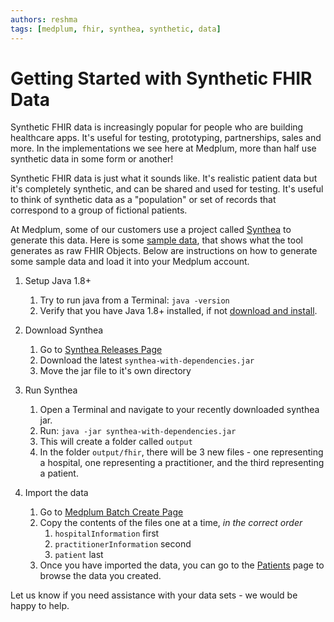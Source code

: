 ```yaml
---
authors: reshma
tags: [medplum, fhir, synthea, synthetic, data]
---
```


# Getting Started with Synthetic FHIR Data

Synthetic FHIR data is increasingly popular for people who are building healthcare apps. It's useful for testing, prototyping, partnerships, sales and more. In the implementations we see here at Medplum, more than half use synthetic data in some form or another!

Synthetic FHIR data is just what it sounds like. It's realistic patient data but it's completely synthetic, and can be shared and used for testing. It's useful to think of synthetic data as a "population" or set of records that correspond to a group of fictional patients.

At Medplum, some of our customers use a project called [Synthea](https://github.com/synthetichealth/synthea) to generate this data. Here is some [sample data](https://github.com/synthetichealth/synthea-sample-data/tree/master/downloads), that shows what the tool generates as raw FHIR Objects. Below are instructions on how to generate some sample data and load it into your Medplum account.

1. Setup Java 1.8+

   1. Try to run java from a Terminal: `java -version`
   2. Verify that you have Java 1.8+ installed, if not [download and install](https://openjdk.java.net/install/).

2. Download Synthea

   1. Go to [Synthea Releases Page](https://github.com/synthetichealth/synthea/releases)
   2. Download the latest `synthea-with-dependencies.jar`
   3. Move the jar file to it's own directory

3. Run Synthea

   1. Open a Terminal and navigate to your recently downloaded synthea jar.
   2. Run: `java -jar synthea-with-dependencies.jar`
   3. This will create a folder called `output`
   4. In the folder `output/fhir`, there will be 3 new files - one representing a hospital, one representing a practitioner, and the third representing a patient.

4. Import the data
   1. Go to [Medplum Batch Create Page](https://app.medplum.com/batch)
   2. Copy the contents of the files one at a time, _in the correct order_
      1. `hospitalInformation` first
      2. `practitionerInformation` second
      3. `patient` last
   3. Once you have imported the data, you can go to the [Patients](https://app.medplum.com/Patient) page to browse the data you created.

Let us know if you need assistance with your data sets - we would be happy to help.
